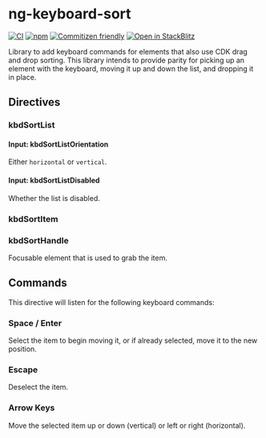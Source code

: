 # ng-keyboard-sort

[![CI](https://github.com/johnhwhite/ng-keyboard-sort/actions/workflows/ci.yml/badge.svg)](https://github.com/johnhwhite/ng-keyboard-sort/actions/workflows/ci.yml)
[![npm](https://img.shields.io/npm/v/ng-keyboard-sort/latest?label=ng-keyboard-sort)](https://www.npmjs.com/package/ng-keyboard-sort)
[![Commitizen friendly](https://img.shields.io/badge/commitizen-friendly-brightgreen.svg)](http://commitizen.github.io/cz-cli/)
[![Open in StackBlitz](https://developer.stackblitz.com/img/open_in_stackblitz_small.svg)](https://stackblitz.com/github/johnhwhite/ng-keyboard-sort)

Library to add keyboard commands for elements that also use CDK drag and drop sorting. This library intends to provide parity for picking up an element with the keyboard, moving it up and down the list, and dropping it in place.

## Directives

### kbdSortList

#### Input: kbdSortListOrientation

Either `horizontal` or `vertical`.

#### Input: kbdSortListDisabled

Whether the list is disabled.

### kbdSortItem

### kbdSortHandle

Focusable element that is used to grab the item.

## Commands

This directive will listen for the following keyboard commands:

### Space / Enter

Select the item to begin moving it, or if already selected, move it to the new position.

### Escape

Deselect the item.

### Arrow Keys

Move the selected item up or down (vertical) or left or right (horizontal).

